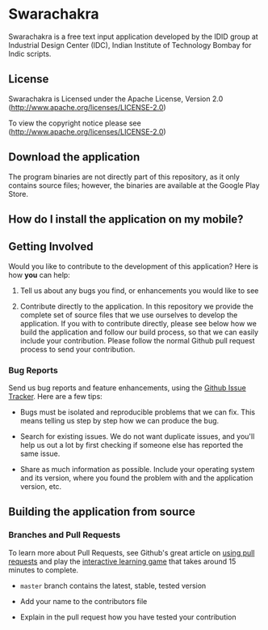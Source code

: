 # Swarachakra

Swarachakra is a free text input application developed by the IDID group at Industrial Design Center (IDC), Indian Institute of Technology Bombay for Indic scripts.

## License

Swarachakra is Licensed under the Apache License, Version 2.0 (http://www.apache.org/licenses/LICENSE-2.0)

To view the copyright notice please see (http://www.apache.org/licenses/LICENSE-2.0)

## Download the application 

The program binaries are not directly part of this repository, as it only contains source files; 
however, the binaries are available at the Google Play Store.

## How do I install the application on my mobile?

## Getting Involved

Would you like to contribute to the development of this application? Here is how **you** can help:

1. Tell us about any bugs you find, or enhancements you would like to see

2. Contribute directly to the application. 
    In this repository we provide the complete set of source files that we use ourselves to develop the application. 
    If you with to contribute directly, please see below how we build the application and follow our build process, so that we can easily include your contribution. 
    Please follow the normal Github pull request process to send your contribution. 

### Bug Reports

Send us bug reports and feature enhancements, using the [Github Issue Tracker](https://github.com/IDC-IITBombay/swarachakra-android/issues). 
Here are a few tips:

- Bugs must be isolated and reproducible problems that we can fix. 
    This means telling us step by step how we can produce the bug.

- Search for existing issues. We do not want duplicate issues, and you'll help us out a lot by first checking if someone else has reported the same issue. 

- Share as much information as possible. 
    Include your operating system and its version, where you found the problem with and the application version, etc. 

## Building the application from source
   

### Branches and Pull Requests

To learn more about Pull Requests, see Github's great article on [using pull requests](https://help.github.com/articles/using-pull-requests) and play the [interactive learning game](http://try.github.io) that takes around 15 minutes to complete.

- `master` branch contains the latest, stable, tested version 

- Add your name to the contributors file

- Explain in the pull request how you have tested your contribution
